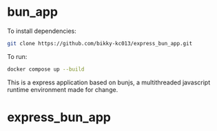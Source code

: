 # bun_app

To install dependencies:

```bash
git clone https://github.com/bikky-kc013/express_bun_app.git
```

To run:

```bash
docker compose up --build
```

This is a express application based on bunjs, a multithreaded javascript runtime environment made for change.
# express_bun_app
